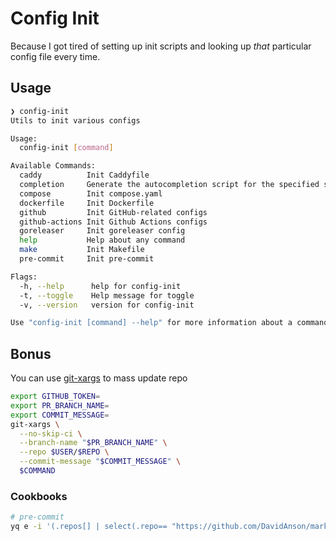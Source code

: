 # Config Init

Because I got tired of setting up init scripts and looking up _that_ particular config file every time.

## Usage

```bash
❯ config-init
Utils to init various configs

Usage:
  config-init [command]

Available Commands:
  caddy          Init Caddyfile
  completion     Generate the autocompletion script for the specified shell
  compose        Init compose.yaml
  dockerfile     Init Dockerfile
  github         Init GitHub-related configs
  github-actions Init Github Actions configs
  goreleaser     Init goreleaser config
  help           Help about any command
  make           Init Makefile
  pre-commit     Init pre-commit

Flags:
  -h, --help      help for config-init
  -t, --toggle    Help message for toggle
  -v, --version   version for config-init

Use "config-init [command] --help" for more information about a command.
```

## Bonus

You can use [git-xargs](https://github.com/gruntwork-io/git-xargs) to mass update repo

```bash
export GITHUB_TOKEN=
export PR_BRANCH_NAME=
export COMMIT_MESSAGE=
git-xargs \
  --no-skip-ci \
  --branch-name "$PR_BRANCH_NAME" \
  --repo $USER/$REPO \
  --commit-message "$COMMIT_MESSAGE" \
  $COMMAND
```

### Cookbooks

```bash
# pre-commit
yq e -i '(.repos[] | select(.repo== "https://github.com/DavidAnson/markdownlint-cli2").hooks[0].args) = "[--ignores, node_modules, src, --fix]"' .pre-commit-config.yaml
```
